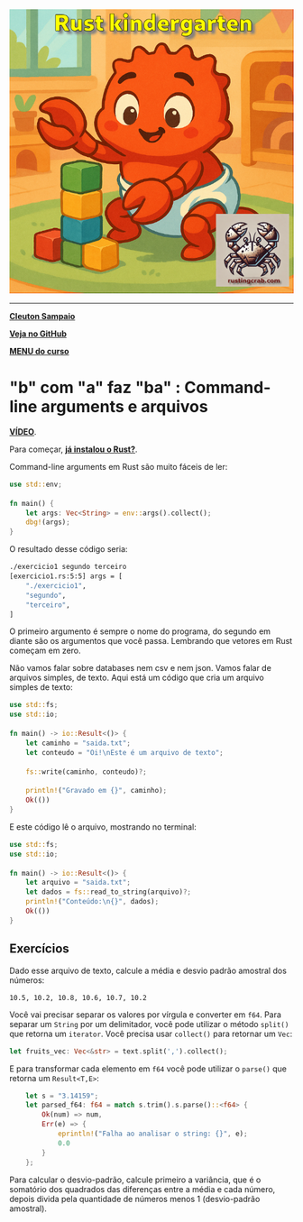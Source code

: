 <img src="../../logo.png" heigth=300>

---

[**Cleuton Sampaio**](https://linkedin.com/in/cleutonsampaio)

[**Veja no GitHub**](https://https://github.com/cleuton/rustingcrab/tree/main/rustkindergarten)

[**MENU do curso**](../../README.md)

# "b" com "a" faz "ba" : Command-line arguments e arquivos

[**VÍDEO**](https://youtu.be/TkaonTNF4_A).

Para começar, [**já instalou o Rust?**](https://www.mycompiler.io/pt/new/rust).

Command-line arguments em Rust são muito fáceis de ler: 

```rust
use std::env;

fn main() {
    let args: Vec<String> = env::args().collect();
    dbg!(args);
}
```

O resultado desse código seria: 

```bash
./exercicio1 segundo terceiro
[exercicio1.rs:5:5] args = [
    "./exercicio1",
    "segundo",
    "terceiro",
]
```

O primeiro argumento é sempre o nome do programa, do segundo em diante são os argumentos que você passa. Lembrando que vetores em Rust começam em zero.

Não vamos falar sobre databases nem csv e nem json. Vamos falar de arquivos simples, de texto. Aqui está um código que cria um arquivo simples de texto: 

```rust
use std::fs;
use std::io;

fn main() -> io::Result<()> {
    let caminho = "saida.txt";
    let conteudo = "Oi!\nEste é um arquivo de texto";

    fs::write(caminho, conteudo)?; 

    println!("Gravado em {}", caminho);
    Ok(())
}
```

E este código lê o arquivo, mostrando no terminal: 

```rust
use std::fs;
use std::io;

fn main() -> io::Result<()> {
    let arquivo = "saida.txt"; 
    let dados = fs::read_to_string(arquivo)?;
    println!("Conteúdo:\n{}", dados);
    Ok(())
}
```


## Exercícios

Dado esse arquivo de texto, calcule a média e desvio padrão amostral dos números: 

```text
10.5, 10.2, 10.8, 10.6, 10.7, 10.2
```

Você vai precisar separar os valores por vírgula e converter em `f64`. Para separar um `String` por um delimitador, você pode utilizar o método `split()` que retorna um `iterator`. Você precisa usar `collect()` para retornar um `Vec`: 

```rust
let fruits_vec: Vec<&str> = text.split(',').collect();
```

E para transformar cada elemento em `f64` você pode utilizar o `parse()` que retorna um `Result<T,E>`: 

```rust
    let s = "3.14159";
    let parsed_f64: f64 = match s.trim().s.parse()::<f64> {
        Ok(num) => num,
        Err(e) => {
            eprintln!("Falha ao analisar o string: {}", e);
            0.0 
        }
    };
```

Para calcular o desvio-padrão, calcule primeiro a variância, que é o somatório dos quadrados das diferenças entre a média e cada número, depois divida pela quantidade de números menos 1 (desvio-padrão amostral).